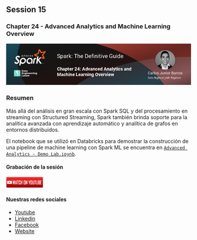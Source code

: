 ## Session 15
### Chapter 24 - Advanced Analytics and Machine Learning Overview

![Banner Session 15](../../assets/banner_session_15.png)

### Resumen
Más allá del análisis en gran escala con Spark SQL y del procesamiento en streaming con Structured Streaming, Spark también brinda soporte para la analítica avanzada con aprendizaje automático y analítica de grafos en entornos distribuidos.

El notebook que se utilizó en Databricks para demostrar la construcción de una pipeline de machine learning con Spark ML se encuentra en [`Advanced Analytics - Demo Lab.ipynb`](Advanced%20Analytics%20-%20Demo%20Lab.ipynb).

#### Grabación de la sesión
[![Watch Session 15](../../assets/youtube.png)](https://www.youtube.com/watch?v=28T-vSLznsw)


#### Nuestras redes sociales
* [Youtube](https://www.youtube.com/channel/UCqFCoUEvxR23ymmih0GD7mQ?sub_confirmation=1 'Subscríbate al canal')
* [Linkedin](https://www.linkedin.com/company/data-engineering-latam/ 'Síganos en Linkedin')
* [Facebook](https://www.facebook.com/dataengineeringlatam/ 'Síganos en Facebook')
* [Website](https://beacons.ai/dataengineeringlatam 'Nuestro website')
